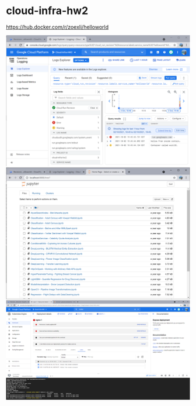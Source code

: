 # cloud-infra-hw2
https://hub.docker.com/r/zoexli/helloworld

![GCP](Docker/helloworld.PNG?raw=true "GCP")
![JupyterNotebook](Docker/JupyterNotebook.PNG?raw=true "JupyterNotebook")
![GKE](Docker/GKE.PNG?raw=true "GKE")
